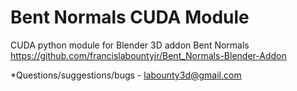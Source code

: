 # Bent Normals CUDA Module
CUDA python module for Blender 3D addon Bent Normals https://github.com/francislabountyjr/Bent_Normals-Blender-Addon

*Questions/suggestions/bugs - labounty3d@gmail.com

